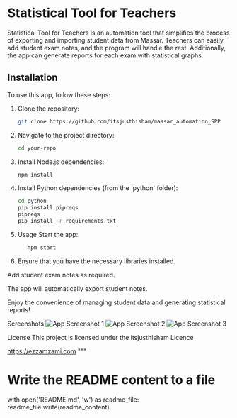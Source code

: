 # Statistical Tool for Teachers

Statistical Tool for Teachers is an automation tool that simplifies the process of exporting and importing student data from Massar. Teachers can easily add student exam notes, and the program will handle the rest. Additionally, the app can generate reports for each exam with statistical graphs.

## Installation

To use this app, follow these steps:

1. Clone the repository:

   ```bash
   git clone https://github.com/itsjusthisham/massar_automation_SPP

2. Navigate to the project directory:
   
   ```bash
   cd your-repo
3. Install Node.js dependencies:
   
    ```bash
    npm install

3. Install Python dependencies (from the 'python' folder):

    ```bash
    cd python
    pip install pipreqs
    pipreqs .
    pip install -r requirements.txt
    
4. Usage
Start the app:

    ```bash
       npm start
    
5. Ensure that you have the necessary libraries installed.

Add student exam notes as required.

The app will automatically export student notes.

Enjoy the convenience of managing student data and generating statistical reports!

Screenshots
![App Screenshot 1](https://i.ibb.co/1zNBBr6/1.png)
![App Screenshot 2](https://i.ibb.co/5KzH7sT/2.png)
![App Screenshot 3](https://i.ibb.co/Wp8dk8L/3.png)

License
This project is licensed under the itsjusthisham Licence

https://ezzamzami.com
"""

# Write the README content to a file
with open('README.md', 'w') as readme_file:
    readme_file.write(readme_content)
